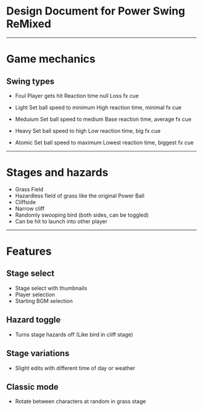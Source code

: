# Design Document for Power Swing ReMixed
---
# Game mechanics
## Swing types
- Foul
Player gets hit
Reaction time null
Loss fx cue

- Light
Set ball speed to minimum
High reaction time, minimal fx cue

- Meduium
Set ball speed to medium
Base reaction time, average fx cue

- Heavy
Set ball speed to high
Low reaction time, big fx cue

- Atomic
Set ball speed to maximum
Lowest reaction time, biggest fx cue

---
# Stages and hazards
- Grass Field
- Hazardless field of grass like the original Power Ball
- Cliffside
- Narrow cliff
- Randomly swooping bird (both sides, can be toggled)
- Can be hit to launch into other player
---
# Features
## Stage select
- Stage select with thumbnails
- Player selection
- Starting BGM selection
## Hazard toggle
- Turns stage hazards off (Like bird in cliff stage)
## Stage variations
- Slight edits with different time of day or weather
## Classic mode
- Rotate between characters at random in grass stage
